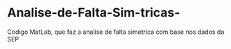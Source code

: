 # Analise-de-Falta-Sim-tricas-
Codigo MatLab, que faz a analise de falta simetrica com base nos dados da SEP
